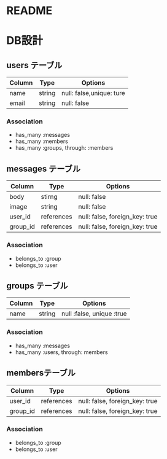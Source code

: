# README

# DB設計

## users テーブル
|Column|Type|Options|
|------|----|-------|
|name|string|null: false,unique: ture|
|email|string|null: false|

### Association
- has_many :messages
- has_many :members
- has_many :groups, through: :members

## messages テーブル
|Column|Type|Options|
|------|----|-------|
|body|stirng|null: false|
|image|string|null: false|
|user_id|references|null: false, foreign_key: true|
|group_id|references|null: false, foreign_key: true|

### Association
- belongs_to :group
- belongs_to :user

## groups テーブル
|Column|Type|Options|
|------|----|-------|
|name|string|null :false, unique :true|

### Association
- has_many :messages
- has_many :users, through: members 

## membersテーブル
|Column|Type|Options|
|------|----|-------|
|user_id|references|null: false, foreign_key: true|
|group_id|references|null: false, foreign_key: true|

### Association
- belongs_to :group
- belongs_to :user
